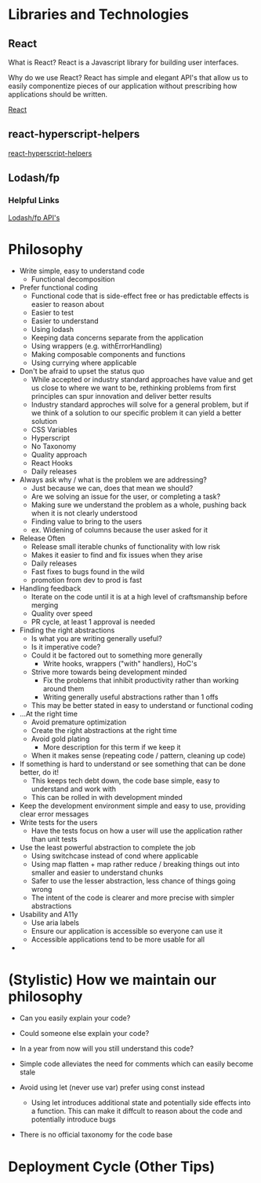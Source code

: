 # Libraries and Technologies
## React
What is React?
React is a Javascript library for building user interfaces. 

Why do we use React?
React has simple and elegant API's that allow us to easily componentize pieces of our application without prescribing how applications should be written.
  
[React](https://reactjs.org/docs/getting-started.html)
## react-hyperscript-helpers
[react-hyperscript-helpers](https://github.com/Jador/react-hyperscript-helpers)
## Lodash/fp
### Helpful Links
[Lodash/fp API's](https://gist.github.com/jfmengels/6b973b69c491375117dc)
# Philosophy
* Write simple, easy to understand code
  * Functional decomposition
* Prefer functional coding
  * Functional code that is side-effect free or has predictable effects is easier to reason about
  * Easier to test
  * Easier to understand
  * Using lodash
  * Keeping data concerns separate from the application
  * Using wrappers (e.g. withErrorHandling)
  * Making composable components and functions
  * Using currying where applicable
* Don't be afraid to upset the status quo
  * While accepted or industry standard approaches have value and get us close to where we want to be, rethinking problems from first principles can spur innovation and deliver better results
  * Industry standard approches will solve for a general problem, but if we think of a solution to our specific problem it can yield a better solution
  * CSS Variables
  * Hyperscript
  * No Taxonomy
  * Quality approach
  * React Hooks
  * Daily releases
* Always ask why / what is the problem we are addressing?
  * Just because we can, does that mean we should?
  * Are we solving an issue for the user, or completing a task?
  * Making sure we understand the problem as a whole, pushing back when it is not clearly understood
  * Finding value to bring to the users
  * ex. Widening of columns because the user asked for it
* Release Often
  * Release small iterable chunks of functionality with low risk 
  * Makes it easier to find and fix issues when they arise
  * Daily releases
  * Fast fixes to bugs found in the wild
  * promotion from dev to prod is fast
* Handling feedback
  * Iterate on the code until it is at a high level of craftsmanship before merging
  * Quality over speed
  * PR cycle, at least 1 approval is needed
* Finding the right abstractions
  * Is what you are writing generally useful?
  * Is it imperative code? 
  * Could it be factored out to something more generally
    * Write hooks, wrappers ("with" handlers), HoC's
  * Strive more towards being development minded
    * Fix the problems that inhibit productivity rather than working around them
    * Writing generally useful abstractions rather than 1 offs
  * This may be better stated in easy to understand or functional coding
* ...At the right time
  * Avoid premature optimization
  * Create the right abstractions at the right time
  * Avoid gold plating
    * More description for this term if we keep it
  * When it makes sense (repeating code / pattern, cleaning up code)
* If something is hard to understand or see something that can be done better, do it!
  * This keeps tech debt down, the code base simple, easy to understand and work with
  * This can be rolled in with development minded
* Keep the development environment simple and easy to use, providing clear error messages
* Write tests for the users
  * Have the tests focus on how a user will use the application rather than unit tests
* Use the least powerful abstraction to complete the job
  * Using switchcase instead of cond where applicable
  * Using map flatten + map rather reduce / breaking things out into smaller and easier to understand chunks
  * Safer to use the lesser abstraction, less chance of things going wrong
  * The intent of the code is clearer and more precise with simpler abstractions
* Usability and A11y
  * Use aria labels
  * Ensure our application is accessible so everyone can use it
  * Accessible applications tend to be more usable for all
* 
# (Stylistic) How we maintain our philosophy
* Can you easily explain your code?
* Could someone else explain your code?
* In a year from now will you still understand this code?
* Simple code alleviates the need for comments which can easily become stale

* Avoid using let (never use var) prefer using const instead 
  * Using let introduces additional state and potentially side effects into a function. This can make it diffcult to reason about the code and potentially introduce bugs
* There is no official taxonomy for the code base
# Deployment Cycle (Other Tips)
